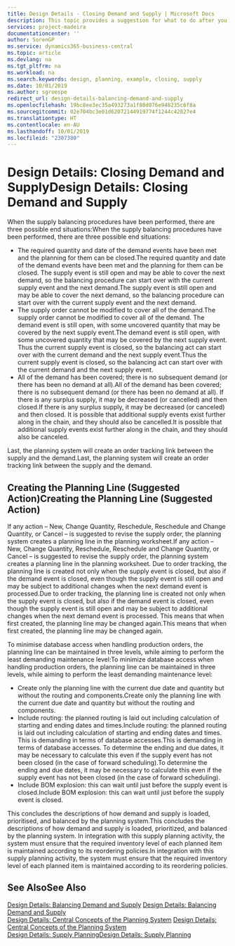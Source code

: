 ```yaml
---
title: Design Details - Closing Demand and Supply | Microsoft Docs
description: This topic provides a suggestion for what to do after you perform supply balancing procedures.
services: project-madeira
documentationcenter: ''
author: SorenGP
ms.service: dynamics365-business-central
ms.topic: article
ms.devlang: na
ms.tgt_pltfrm: na
ms.workload: na
ms.search.keywords: design, planning, example, closing, supply
ms.date: 10/01/2019
ms.author: sgroespe
redirect_url: design-details-balancing-demand-and-supply
ms.openlocfilehash: 19bc8ee3ec35a493273a1f80d076e948235c6f8a
ms.sourcegitcommit: 02e704bc3e01d62072144919774f1244c42827e4
ms.translationtype: HT
ms.contentlocale: en-AU
ms.lasthandoff: 10/01/2019
ms.locfileid: "2307380"
---
```

# <a name="design-details-closing-demand-and-supply"></a><span data-ttu-id="ae9c2-103">Design Details: Closing Demand and Supply</span><span class="sxs-lookup"><span data-stu-id="ae9c2-103">Design Details: Closing Demand and Supply</span></span>
<span data-ttu-id="ae9c2-104">When the supply balancing procedures have been performed, there are three possible end situations:</span><span class="sxs-lookup"><span data-stu-id="ae9c2-104">When the supply balancing procedures have been performed, there are three possible end situations:</span></span>  

* <span data-ttu-id="ae9c2-105">The required quantity and date of the demand events have been met and the planning for them can be closed.</span><span class="sxs-lookup"><span data-stu-id="ae9c2-105">The required quantity and date of the demand events have been met and the planning for them can be closed.</span></span> <span data-ttu-id="ae9c2-106">The supply event is still open and may be able to cover the next demand, so the balancing procedure can start over with the current supply event and the next demand.</span><span class="sxs-lookup"><span data-stu-id="ae9c2-106">The supply event is still open and may be able to cover the next demand, so the balancing procedure can start over with the current supply event and the next demand.</span></span>  
* <span data-ttu-id="ae9c2-107">The supply order cannot be modified to cover all of the demand.</span><span class="sxs-lookup"><span data-stu-id="ae9c2-107">The supply order cannot be modified to cover all of the demand.</span></span> <span data-ttu-id="ae9c2-108">The demand event is still open, with some uncovered quantity that may be covered by the next supply event.</span><span class="sxs-lookup"><span data-stu-id="ae9c2-108">The demand event is still open, with some uncovered quantity that may be covered by the next supply event.</span></span> <span data-ttu-id="ae9c2-109">Thus the current supply event is closed, so the balancing act can start over with the current demand and the next supply event.</span><span class="sxs-lookup"><span data-stu-id="ae9c2-109">Thus the current supply event is closed, so the balancing act can start over with the current demand and the next supply event.</span></span>  
* <span data-ttu-id="ae9c2-110">All of the demand has been covered; there is no subsequent demand (or there has been no demand at all).</span><span class="sxs-lookup"><span data-stu-id="ae9c2-110">All of the demand has been covered; there is no subsequent demand (or there has been no demand at all).</span></span> <span data-ttu-id="ae9c2-111">If there is any surplus supply, it may be decreased (or cancelled) and then closed.</span><span class="sxs-lookup"><span data-stu-id="ae9c2-111">If there is any surplus supply, it may be decreased (or canceled) and then closed.</span></span> <span data-ttu-id="ae9c2-112">It is possible that additional supply events exist further along in the chain, and they should also be cancelled.</span><span class="sxs-lookup"><span data-stu-id="ae9c2-112">It is possible that additional supply events exist further along in the chain, and they should also be canceled.</span></span>  

<span data-ttu-id="ae9c2-113">Last, the planning system will create an order tracking link between the supply and the demand.</span><span class="sxs-lookup"><span data-stu-id="ae9c2-113">Last, the planning system will create an order tracking link between the supply and the demand.</span></span>  

## <a name="creating-the-planning-line-suggested-action"></a><span data-ttu-id="ae9c2-114">Creating the Planning Line (Suggested Action)</span><span class="sxs-lookup"><span data-stu-id="ae9c2-114">Creating the Planning Line (Suggested Action)</span></span>  
<span data-ttu-id="ae9c2-115">If any action – New, Change Quantity, Reschedule, Reschedule and Change Quantity, or Cancel – is suggested to revise the supply order, the planning system creates a planning line in the planning worksheet.</span><span class="sxs-lookup"><span data-stu-id="ae9c2-115">If any action – New, Change Quantity, Reschedule, Reschedule and Change Quantity, or Cancel – is suggested to revise the supply order, the planning system creates a planning line in the planning worksheet.</span></span> <span data-ttu-id="ae9c2-116">Due to order tracking, the planning line is created not only when the supply event is closed, but also if the demand event is closed, even though the supply event is still open and may be subject to additional changes when the next demand event is processed.</span><span class="sxs-lookup"><span data-stu-id="ae9c2-116">Due to order tracking, the planning line is created not only when the supply event is closed, but also if the demand event is closed, even though the supply event is still open and may be subject to additional changes when the next demand event is processed.</span></span> <span data-ttu-id="ae9c2-117">This means that when first created, the planning line may be changed again.</span><span class="sxs-lookup"><span data-stu-id="ae9c2-117">This means that when first created, the planning line may be changed again.</span></span>  

<span data-ttu-id="ae9c2-118">To minimise database access when handling production orders, the planning line can be maintained in three levels, while aiming to perform the least demanding maintenance level:</span><span class="sxs-lookup"><span data-stu-id="ae9c2-118">To minimize database access when handling production orders, the planning line can be maintained in three levels, while aiming to perform the least demanding maintenance level:</span></span>  

* <span data-ttu-id="ae9c2-119">Create only the planning line with the current due date and quantity but without the routing and components.</span><span class="sxs-lookup"><span data-stu-id="ae9c2-119">Create only the planning line with the current due date and quantity but without the routing and components.</span></span>  
* <span data-ttu-id="ae9c2-120">Include routing: the planned routing is laid out including calculation of starting and ending dates and times.</span><span class="sxs-lookup"><span data-stu-id="ae9c2-120">Include routing: the planned routing is laid out including calculation of starting and ending dates and times.</span></span> <span data-ttu-id="ae9c2-121">This is demanding in terms of database accesses.</span><span class="sxs-lookup"><span data-stu-id="ae9c2-121">This is demanding in terms of database accesses.</span></span> <span data-ttu-id="ae9c2-122">To determine the ending and due dates, it may be necessary to calculate this even if the supply event has not been closed (in the case of forward scheduling).</span><span class="sxs-lookup"><span data-stu-id="ae9c2-122">To determine the ending and due dates, it may be necessary to calculate this even if the supply event has not been closed (in the case of forward scheduling).</span></span>  
* <span data-ttu-id="ae9c2-123">Include BOM explosion: this can wait until just before the supply event is closed.</span><span class="sxs-lookup"><span data-stu-id="ae9c2-123">Include BOM explosion: this can wait until just before the supply event is closed.</span></span>  

<span data-ttu-id="ae9c2-124">This concludes the descriptions of how demand and supply is loaded, prioritised, and balanced by the planning system.</span><span class="sxs-lookup"><span data-stu-id="ae9c2-124">This concludes the descriptions of how demand and supply is loaded, prioritized, and balanced by the planning system.</span></span> <span data-ttu-id="ae9c2-125">In integration with this supply planning activity, the system must ensure that the required inventory level of each planned item is maintained according to its reordering policies.</span><span class="sxs-lookup"><span data-stu-id="ae9c2-125">In integration with this supply planning activity, the system must ensure that the required inventory level of each planned item is maintained according to its reordering policies.</span></span>  

## <a name="see-also"></a><span data-ttu-id="ae9c2-126">See Also</span><span class="sxs-lookup"><span data-stu-id="ae9c2-126">See Also</span></span>  
<span data-ttu-id="ae9c2-127">[Design Details: Balancing Demand and Supply](design-details-balancing-demand-and-supply.md) </span><span class="sxs-lookup"><span data-stu-id="ae9c2-127">[Design Details: Balancing Demand and Supply](design-details-balancing-demand-and-supply.md) </span></span>  
<span data-ttu-id="ae9c2-128">[Design Details: Central Concepts of the Planning System](design-details-central-concepts-of-the-planning-system.md) </span><span class="sxs-lookup"><span data-stu-id="ae9c2-128">[Design Details: Central Concepts of the Planning System](design-details-central-concepts-of-the-planning-system.md) </span></span>  
[<span data-ttu-id="ae9c2-129">Design Details: Supply Planning</span><span class="sxs-lookup"><span data-stu-id="ae9c2-129">Design Details: Supply Planning</span></span>](design-details-supply-planning.md)
